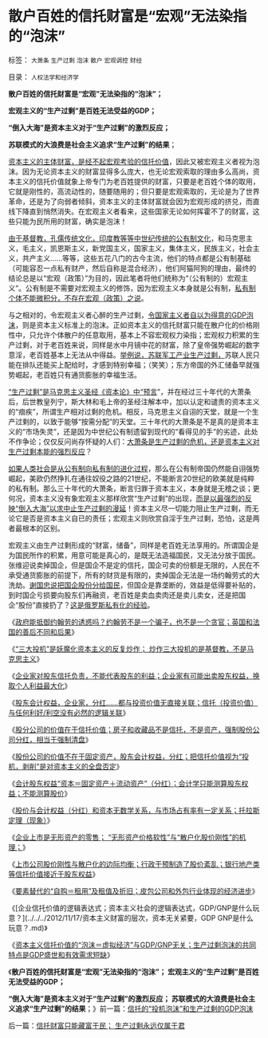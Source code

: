 # 散户百姓的信托财富是“宏观”无法染指的“泡沫”

标签： `大萧条` `生产过剩` `泡沫` `散户` `宏观调控` `财经` 

目录： `人权法学和经济学`

**散户百姓的信托财富是“宏观”无法染指的“泡沫”；**

**宏观主义的“生产过剩”是百姓无法受益的GDP；**

**“倒入大海”是资本主义对于“生产过剩”的激烈反应；**

**苏联模式的大浪费是社会主义追求“生产过剩”的结果**；

[资本主义的主体财富，是经不起宏观考验的信托价值](../../../2012/11/8/信托等价于资本主义，&nbsp;信托不是资本积累.md)，因此又被宏观主义者视为泡沫。因为无论资本主义的财富显得多么庞大，也无论宏观索取的理由多么高尚，资本主义的信托价值就象上帝专门为老百姓提供的财富，只要是老百姓个体的取用，它就是刚性的，高流动性的，随要随用的；但只要是宏观索取的，无论是为了世界革命，还是为了向弱者倾斜，资本主义的主体财富就会因为宏观形成的挤兑，而直线下降直到悄然消失。在宏观主义者看来，这些国家无论如何挥霍不了的财富，这些只能为民所用的财富，确实是泡沫！

[由于基督教，孔儒传统文化，印度教等等中世纪传统的公有制文化](../../../2012/3/4/历史上的维新变革只是改变了公有制的政治重心.md)，和马克思主义，毛主义，凯恩斯主义，新党国主义，国家主义，集体主义，民族主义，社会主义，共产主义……等等，这些五花八门的古今主流，他们的特点都是公有制基础（可能容忍一点私有财产，然后自称是混合经济），他们阿猫阿狗的理由，最终的结论总是以“宏观（政策）”为目的，因此笔者将他们统称为“（公有制的）宏观主义”。公有制是不需要对宏观主义的修饰，因为宏观主义本身就是公有制，[私有制个体不能微积分，不存在宏观（政策）之说](../../../2011/8/13/宏观经济学完全错误！“宏观”毫无意义!.md)。

与之相对的，令宏观主义者心醉的生产过剩，[令国家主义者自以为得意的GDP泡沫](../../../2012/9/3/希腊GDP吹大了多少倍？希腊船王李嘉诚.md)，则是资本主义标准上的泡沫。正如资本主义的信托财富只能在散户化的价格刚性中，只允许个体散户的任意取用，基本上不容宏观权力染指；宏观权力积累的生产过剩，对于老百姓来说，同样是水中月镜中花的财富，除了皇帝强势崛起的数字意淫，老百姓基本上无法从中得益。[举例说，苏联军工产业生产过剩，](../../../2012/7/13/重工业GDP中的隐性军费，构成毒性的发展泡沫.md)苏联人民只能在排队还能买上配给时，才感到特别幸福；（笑笑）；东方帝国的外汇储备早就强势崛起，老百姓只有通货膨胀的幸福生活。

[“生产过剩”是马克思主义圣经《资本论》中“预言](../../../2011/6/5/经济忽悠学范文《通论》和《资本论》.md)”，并在经过三十年代的大萧条后，后世教皇列宁，斯大林和毛上帝的圣经注解本中，加以认定和谴责的资本主义的“痼疾”，所谓生产相对过剩的危机。相反，马克思主义自诩的天堂，就是一个生产过剩的，以致于能够“按需分配”的天堂。三十年代的大萧条是不是真的是资本主义的“市场失灵”，还是因为中世纪公有制遗留到现代的“看得见的手”的劣迹，此处不作争论；仅仅反问尚存怀疑的人们：[大萧条是生产过剩的危机，还是资本主义对生产过剩本能的强烈反应](../../../2012/7/24/(生产过剩　vs&nbsp;　供应短缺)是硬币两面，经济周期不是危机；.md)？

[如果人类社会是从公有制向私有制的进化过程](../../../2011/5/17/人类发展从公有制走向私有制.md)，那么在公有制帝国仍然能自诩强势崛起，美欧仍然挣扎在通往奴役之路的21世纪，不能断言20世纪的欧美就是纯粹的私有制。那么三十年代的大萧条，断言归罪于资本主义，本身就是无稽之谈；更何况，资本主义没有象宏观主义那样欣赏“生产过剩”的出现，[而是以最强烈的反映“倒入大海”以求中止生产过剩的漫延](../../../2011/5/1/牛奶倒入大海，创造了什么价值？.md)！资本主义尽一切能力阻止生产过剩，而无论它是否是资本主义自已的责任；宏观主义则欣赏自淫于生产过剩，恐怕，这是两者最根本的区别。

宏观主义由生产过剩形成的“财富，储备”，同样是老百姓无法享用的。所谓国企是为国民所作的积累，用意可能是真心的，是既无法造福国民，又无法分放于国民。张维迎说卖掉国企，但是国企不是定的信托，国企可卖的份额是无限的，人民在不承受通货膨胀的前提下，所有的财货是有限的，卖掉国企无法是一场约翰劳式的大洗劫。[谢国忠说把国企股份分给国民](../../../2012/3/24/私有制没有国企！国企的出路就是关闭！.md)，但国企是靠垄断的，效益是低得要补贴的，到时国企亏损要向股东们再融资，老百姓是卖血卖肉还是卖儿卖女，还是把国企“股份”直接扔了？[这是俄罗斯私有化的经验](../../../2010/1/10/俄罗斯私有化的错误就是“分国企的包袱”.md)。

《[政府能抵御约翰劳的诱惑吗？约翰劳不是一个骗子，也不是一个贪官；英国和法国的善后不同和后果](../../../2012/11/14/政府能抵御约翰劳的诱惑吗？约翰劳不是骗子，也不是贪官.md)》

《[“三大投机”是妖魔化资本主义的反复炒作； 炒作三大投机的是基督教，不是马克思主义](../../../2012/11/14/世界革命史的吊诡，基督教对资本主义的妖魔化！.md)》

《[企业家对股东信托负责，不能代表股东的利益；企业家有可能出卖股东权益，换取个人利益最大化](../../../2012/11/14/希特勒代表德国人民，奥巴马不代表美联邦.md)》

《[股东会计权益，企业家，分红……都与投资价值无直接关联；信托（投资价值）与任何利好/利空没有必然的逻辑关联](../../../2012/11/15/股份公司的投资价值和资本并购的获利原理.md)》

《[股分公司的价值在于信托价值；房子和收藏品不是信托，不是资产，强制股份公司分红，相当于强制清盘](../../../2012/11/15/房子和收藏品不是信托，因此不是“资产”.md)》

《[股份公司的价值不在于固定资产，股东会计权益，分红；把信托价值视为“投机，剥削”是对资本主义的全盘否定](../../../2012/11/15/把信托视作“剥削”是对资本主义的全盘否定.md)》

《[会计股东权益“资本＝固定资产＋流动资产”（分红）；会计学只能测算股东权益；不能测算股价](../../../2012/11/16/会计学只能测算股东权益；&nbsp;不能测算股价.md)》

《[股价与会计权益（分红）和资本无数学关系，与市场占有率有一定关系；托拉斯定理（现象）](../../../2012/11/16/股价，股东会计权益（分红）和资本的关系.md)》

《[企业上市是无形资产的零售； “无形资产价格软性”与“散户化股价刚性”的机理；](../../../2012/11/16/股市是无形资产的零售；“散户化市场股价刚性”的机理.md)》

《[上市公司股价刚性与散户化的边际均衡；行政干预制造了股价紊乱；银行地产类等信托价值接近于股东权益](../../../2012/11/17/上市公司股价刚性与散户化的边际均衡.md)》

《[要素替代的“自购＝租用”及租值及折旧；皮包公司和外包行业体现的经济进步](../../../2012/11/17/要素替代的“自购＝租用”及租值及折旧；皮包公司体现的进步.md)》

《[企业信托价值的逻辑表达式；资本主义社会的逻辑表达式，GDP/GNP是什么玩意？](../../../2012/11/17/资本主义财富的层次，资本无关紧要，GDP GNP是什么玩意？.md)》

《[资本主义信托价值的“泡沫＝虚拟经济”与GDP/GNP无关；生产过剩泡沫的共同特点是GDP盛世和有效需求短缺](../../../2012/11/17/信托的“投机泡沫”和生产过剩的GDP泡沫.md)》

《**散户百姓的信托财富是“宏观”无法染指的“泡沫”； 宏观主义的“生产过剩”是百姓无法受益的GDP；**

**“倒入大海”是资本主义对于“生产过剩”的激烈反应； 苏联模式的大浪费是社会主义追求“生产过剩”的结果**；》前一篇：[信托的“投机泡沫”和生产过剩的GDP泡沫](../../../2012/11/17/信托的“投机泡沫”和生产过剩的GDP泡沫.md)

后一篇：[信托财富只能藏富于民；&nbsp;生产过剩永远仅属于君](../../../2012/11/18/信托财富只能藏富于民；&nbsp;生产过剩永远仅属于君.md)